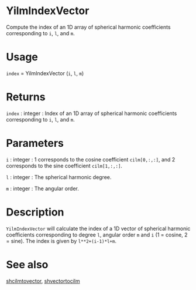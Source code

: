 # YilmIndexVector

Compute the index of an 1D array of spherical harmonic coefficients corresponding to `i`, `l`, and `m`.

# Usage

`index` = YilmIndexVector (`i`, `l`, `m`)

# Returns

`index` : integer 
:   Index of an 1D array of spherical harmonic coefficients corresponding to `i`, `l`, and `m`.

# Parameters

`i` : integer
:   1 corresponds to the cosine coefficient `cilm[0,:,:]`, and 2 corresponds to the sine coefficient `cilm[1,:,:]`.

`l` : integer
:   The spherical harmonic degree.

`m` : integer
:   The angular order.

# Description

`YilmIndexVector` will calculate the index of a 1D vector of spherical harmonic coefficients corresponding to degree `l`, angular order `m` and `i` (1 = cosine, 2 = sine). The index is given by `l**2+(i-1)*l+m`.

# See also

[shcilmtovector](pyshcilmtovector.html), [shvectortocilm](pyshvectortocilm.html)
